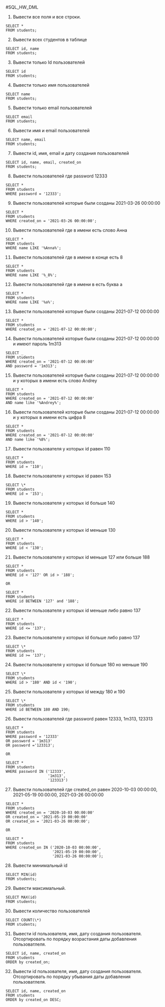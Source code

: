 #SQL_HW_DML

1. Вывести все поля и все строки.

```
SELECT *
FROM students;
```

2. Вывести всех студентов в таблице

```
SELECT id, name
FROM students;
```

3. Вывести только Id пользователей

```
SELECT id
FROM students;
```

4. Вывести только имя пользователей

```
SELECT name
FROM students;
```

5. Вывести только email пользователей

```
SELECT email
FROM students;
```

6. Вывести имя и email пользователей

```
SELECT name, email
FROM students;
```

7.  Вывести id, имя, email и дату создания пользователей

```
SELECT id, name, email, created_on
FROM students;
```

8. Вывести пользователей где password 12333

```
SELECT *
FROM students
WHERE password = '12333';
```

9. Вывести пользователей которые были созданы 2021-03-26 00:00:00

```
SELECT *
FROM students
WHERE created_on = '2021-03-26 00:00:00';
```

10. Вывести пользователей где в имени есть слово Анна

```
SELECT *
FROM students
WHERE name LIKE '%Anna%';
```

11. Вывести пользователей где в имени в конце есть 8

```
SELECT *
FROM students
WHERE name LIKE '%_8%';
```

12. Вывести пользователей где в имени в есть буква а

```
SELECT *
FROM students
WHERE name LIKE '%a%';
```

13. Вывести пользователей которые были созданы 2021-07-12 00:00:00

```
SELECT *
FROM students
WHERE created_on = '2021-07-12 00:00:00';
```

14. Вывести пользователей которые были созданы 2021-07-12 00:00:00 и имеют пароль 1m313

```
SELECT _
FROM students
WHERE created_on = '2021-07-12 00:00:00'
AND password = '1m313';
```

15. Вывести пользователей которые были созданы 2021-07-12 00:00:00 и у которых в имени есть слово Andrey

```
SELECT *
FROM students
WHERE created_on = '2021-07-12 00:00:00'
AND name like '%Andrey%';
```

16. Вывести пользователей которые были созданы 2021-07-12 00:00:00 и у которых в имени есть цифра 8

```
SELECT *
FROM students
WHERE created_on = '2021-07-12 00:00:00'
AND name like '%8%';
```

17. Вывести пользователя у которых id равен 110

```
SELECT *
FROM students
WHERE id = '110';
```

18. Вывести пользователя у которых id равен 153

```
SELECT \*
FROM students
WHERE id = '153';
```

19. Вывести пользователя у которых id больше 140

```
SELECT *
FROM students
WHERE id > '140';
```

20. Вывести пользователя у которых id меньше 130

```
SELECT *
FROM students
WHERE id < '130';
```

21. Вывести пользователя у которых id меньше 127 или больше 188

```
SELECT *
FROM students
WHERE id < '127' OR id > '188';

OR

SELECT *
FROM students
WHERE id BETWEEN '127' and '188';
```

22. Вывести пользователя у которых id меньше либо равно 137

```
SELECT *
FROM students
WHERE id <= '137';
```

23. Вывести пользователя у которых id больше либо равно 137

```
SELECT \*
FROM students
WHERE id >= '137';
```

24. Вывести пользователя у которых id больше 180 но меньше 190

```
SELECT \*
FROM students
WHERE id > '180' AND id < '190';
```

25. Вывести пользователя у которых id между 180 и 190

```
SELECT \*
FROM students
WHERE id BETWEEN 180 AND 190;
```

26. Вывести пользователей где password равен 12333, 1m313, 123313

```
SELECT *
FROM students
WHERE password = '12333'
OR password = '1m313'
OR password ='123313';

OR

SELECT *
FROM students
WHERE password IN ('12333',
				   '1m313',
				   '123313')
```

27. Вывести пользователей где created_on равен 2020-10-03 00:00:00, 2021-05-19 00:00:00, 2021-03-26 00:00:00

```
SELECT *
FROM students
WHERE created_on = '2020-10-03 00:00:00'
OR created_on = '2021-05-19 00:00:00'
OR created_on = '2021-03-26 00:00:00';

OR

SELECT *
FROM students
WHERE created_on IN ('2020-10-03 00:00:00',
					 '2021-05-19 00:00:00',
					 '2021-03-26 00:00:00');
```

28. Вывести минимальный id

```
SELECT MIN(id)
FROM students;
```

29. Вывести максимальный.

```
SELECT MAX(id)
FROM students;
```

30. Вывести количество пользователей

```
SELECT COUNT(\*)
FROM students;
```

31. Вывести id пользователя, имя, дату создания пользователя. Отсортировать по порядку возрастания даты добавления пользоватлеля.

```
SELECT id, name, created_on
FROM students
ORDER by created_on;
```

32. Вывести id пользователя, имя, дату создания пользователя. Отсортировать по порядку убывания даты добавления пользоватлеля.

```
SELECT id, name, created_on
FROM students
ORDER by created_on DESC;
```
